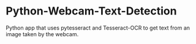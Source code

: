 # Python-Webcam-Text-Detection
 Python app that uses pytesseract and Tesseract-OCR to get text from an image taken by the webcam.
